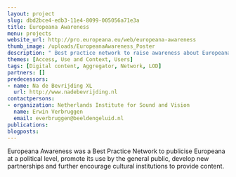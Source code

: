 ```yaml
---
layout: project
slug: dbd2bce4-edb3-11e4-8099-005056a71e3a
title: Europeana Awareness
menu: projects
website_url: http://pro.europeana.eu/web/europeana-awareness
thumb_image: /uploads/EuropeanaAwareness_Poster
description: " Best practice network to raise awareness about Europeana"
themes: [Access, Use and Context, Users]
tags: [Digital content, Aggregator, Network, LOD]
partners: []
predecessors: 
- name: Na de Bevrijding XL
  url: http://www.nadebevrijding.nl
contactpersons: 
- organization: Netherlands Institute for Sound and Vision
  name: Erwin Verbruggen
  email: everbruggen@beeldengeluid.nl
publications: 
blogposts: 
---
```


Europeana Awareness was a Best Practice Network to publicise Europeana at a political level, promote its use by the general public, develop new partnerships and further encourage cultural institutions to provide content.
